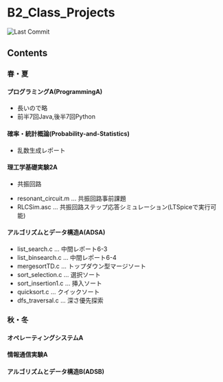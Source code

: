 # B2_Class_Projects
![Last Commit](https://img.shields.io/github/last-commit/97kuek/B2_Class_Projects?label=最終更新&style=flat-square)
## Contents
### 春・夏
#### プログラミングA(ProgrammingA)
- 長いので略
- 前半7回Java,後半7回Python
#### 確率・統計概論(Probability-and-Statistics)
- 乱数生成レポート
#### 理工学基礎実験2A
* 共振回路
- resonant_circuit.m ... 共振回路事前課題
- RLCSim.asc ... 共振回路ステップ応答シミュレーション(LTSpiceで実行可能)
#### アルゴリズムとデータ構造A(ADSA)
- list_search.c ... 中間レポート6-3
- list_binsearch.c ... 中間レポート6-4
- mergesortTD.c ... トップダウン型マージソート
- sort_selection.c ... 選択ソート
- sort_insertion1.c ... 挿入ソート
- quicksort.c ... クイックソート
- dfs_traversal.c ... 深さ優先探索
### 秋・冬
#### オペレーティングシステムA
#### 情報通信実験A
#### アルゴリズムとデータ構造B(ADSB)
